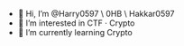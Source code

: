 - 👋 Hi, I’m @Harry0597 \ 0HB \ Hakkar0597
- 👀 I’m interested in CTF · Crypto
- 🌱 I’m currently learning Crypto

<!---
Harry0597/Harry0597 is a ✨ special ✨ repository because its `README.md` (this file) appears on your GitHub profile.
You can click the Preview link to take a look at your changes.
--->
